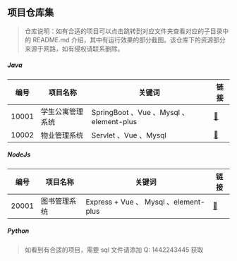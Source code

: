 ## 项目仓库集

> 仓库说明：如有合适的项目可以点击跳转到对应文件夹查看对应的子目录中的 README.md 介绍，其中有运行效果的部分截图。该仓库下的资源部分来源于网路，如有侵权请联系删除。

##### Java

| 编号  | 项目名称         | 关键词                                  | 链接                                                                                                            |
| ----- | ---------------- | --------------------------------------- | --------------------------------------------------------------------------------------------------------------- |
| 10001 | 学生公寓管理系统 | SpringBoot 、Vue 、Mysql 、element-plus | [🔗](./Java/10001.%20%20学生公寓管理系统%20---%20SpringBoot%20+%20Vue%20+%20Mysql%20+%20element-plus/README.md) |
| 10002 | 物业管理系统     | Servlet 、Vue 、Mysql                   | [🔗](./Java/10002.%20物业管理系统----JAVA%20Servlet%20+Vue%20+MYSQL/vue/README.md)                              |

##### NodeJs

| 编号  | 项目名称     | 关键词                                | 链接                                                                           |
| ----- | ------------ | ------------------------------------- | ------------------------------------------------------------------------------ |
| 20001 | 图书管理系统 | Express + Vue 、 Mysql 、element-plus | [🔗](./NodeJS/20001.%20%20%20图书管理系统%20---%20Vue-Express-Mysql/README.md) |

##### Python

> 如看到有合适的项目，需要 sql 文件请添加 Q: 1442243445 获取
